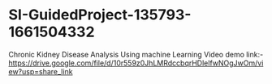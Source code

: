 # SI-GuidedProject-135793-1661504332
Chronic Kidney Disease Analysis Using machine Learning
Video demo link:- https://drive.google.com/file/d/10r559z0JhLMRdccbqrHDlelfwNOgJwOm/view?usp=share_link
